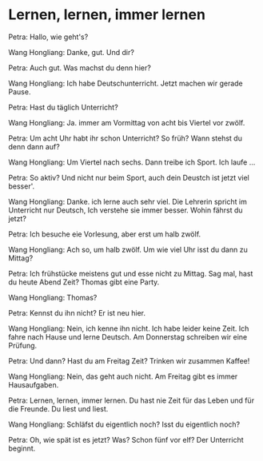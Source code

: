 ﻿# Lernen, lernen, immer lernen

Petra: Hallo, wie geht's?

Wang Hongliang: Danke, gut. Und dir?

Petra: Auch gut. Was machst du denn hier?

Wang Hongliang: Ich habe Deutschunterricht. Jetzt machen wir gerade Pause.

Petra: Hast du täglich Unterricht?

Wang Hongliang: Ja. immer am Vormittag von acht bis Viertel vor zwölf.

Petra: Um acht Uhr habt ihr schon Unterricht? So früh? Wann stehst du
denn dann auf?

Wang Hongliang: Um Viertel nach sechs. Dann treibe ich Sport. Ich laufe ...

Petra: So aktiv? Und nicht nur beim Sport, auch dein Deustch ist jetzt viel besser'.

Wang Hongliang: Danke. ich lerne auch sehr viel. Die Lehrerin spricht im Unterricht
nur Deutsch, Ich verstehe sie immer besser. Wohin fährst du
jetzt?

Petra: Ich besuche eie Vorlesung, aber erst um halb zwölf.

Wang Hongliang: Ach so, um halb zwölf. Um wie viel Uhr isst du dann zu Mittag?

Petra: Ich frühstücke meistens gut und esse nicht zu Mittag. Sag mal, hast du heute Abend Zeit? Thomas gibt eine Party.

Wang Hongliang: Thomas?

Petra: Kennst du ihn nicht? Er ist neu hier.

Wang Hongliang: Nein, ich kenne ihn nicht. Ich habe leider keine Zeit. Ich fahre nach Hause und lerne Deutsch. Am Donnerstag schreiben wir eine Prüfung.

Petra: Und dann? Hast du am Freitag Zeit? Trinken wir zusammen Kaffee!

Wang Hongliang: Nein, das geht auch nicht. Am Freitag gibt es immer Hausaufgaben.

Petra: Lernen, lernen, immer lernen. Du hast nie Zeit für das Leben und für die Freunde. Du liest und liest.

Wang Hongliang: Schläfst du eigentlich noch? Isst du eigentlich noch?

Petra: Oh, wie spät ist es jetzt? Was? Schon fünf vor elf? Der Unterricht beginnt.

